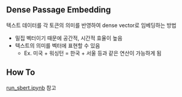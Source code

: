 ## Dense Passage Embedding
텍스트 데이터를 각 토큰의 의미를 반영하여 dense vector로 임베딩하는 방법  
- 밀집 벡터이기 때문에 공간적, 시간적 효율이 높음  
- 텍스트의 의미를 벡터에 표현할 수 있음  
  - Ex. 미국 + 워싱턴 = 한국 + 서울 등과 같은 연산이 가능하게 됨  

## How To  
[run_sbert.ipynb](./src/run_sbert.ipynb) 참고
